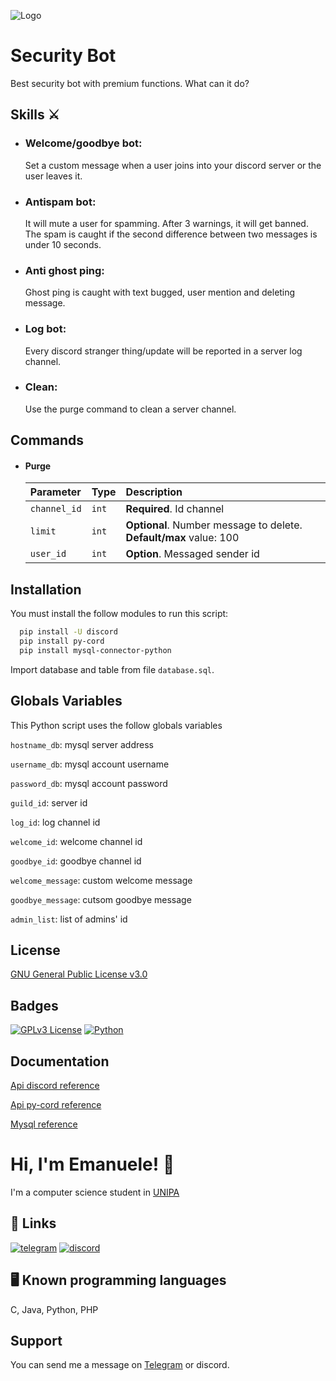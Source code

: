 
![Logo](https://i.postimg.cc/WbY6fhmm/security-bot.png)


# Security Bot

Best security bot with premium functions. What can it do? 

## Skills ⚔

- ### Welcome/goodbye bot: 
  Set a custom message when a user joins into your discord server or the user leaves it.
- ### Antispam bot: 
  It will mute a user for spamming. After 3 warnings, it will get banned.
  The spam is caught if the second difference between two messages is under 10 seconds.
- ### Anti ghost ping:
  Ghost ping is caught with text bugged, user mention and deleting message.
- ### Log bot:
  Every discord stranger thing/update will be reported in a server log channel.
- ### Clean:
  Use the purge command to clean a server channel.

## Commands

- #### Purge

    | Parameter | Type     | Description                |
    | :-------- | :------- | :------------------------- |
    | `channel_id` | `int` | **Required**. Id channel |
    | `limit` | `int` | **Optional**. Number message to delete. **Default/max** value: 100 |
    | `user_id` | `int` | **Option**. Messaged sender id  |



## Installation

You must install the follow modules to run this script:

```bash
  pip install -U discord
  pip install py-cord
  pip install mysql-connector-python
```
Import database and table from file `database.sql`.
    
## Globals Variables

This Python script uses the follow globals variables

`hostname_db`: mysql server address

`username_db`: mysql account username

`password_db`: mysql account password

`guild_id`: server id

`log_id`: log channel id

`welcome_id`: welcome channel id

`goodbye_id`: goodbye channel id

`welcome_message`: custom welcome message

`goodbye_message`: cutsom goodbye message

`admin_list`: list of admins' id

## License

[GNU General Public License v3.0](https://www.gnu.org/licenses/gpl-3.0.txt)


## Badges

[![GPLv3 License](https://img.shields.io/badge/License-GPL%20v3-yellow.svg)](https://opensource.org/licenses/)
[![Python](https://img.shields.io/pypi/pyversions/django)](https://www.python.org/)


## Documentation

[Api discord reference](https://discordpy.readthedocs.io/)

[Api py-cord reference](https://docs.pycord.dev/)
 
[Mysql reference](https://dev.mysql.com/doc/connector-python/en/connector-python-reference.html)

# Hi, I'm Emanuele! 👋

I'm a computer science student in [UNIPA](https://www.unipa.it/)
## 🔗 Links
[![telegram](https://img.shields.io/static/v1?label=Telegram&message=Link&color=blue)](https://t.me/emanuelecastronovo)
[![discord](https://img.shields.io/static/v1?label=Discord&message=@madoverflow9116&color=blueviolet)](https://discord.com/)

## 🖥 Known programming languages
C, Java, Python, PHP


## Support

You can send me a message on [Telegram](https://t.me/emanuelecastronovo) or discord.



